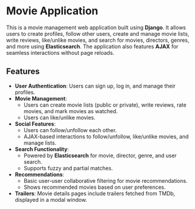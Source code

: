# Movie Application

This is a movie management web application built using **Django**. It allows users to create profiles, follow other users, create and manage movie lists, write reviews, like/unlike movies, and search for movies, directors, genres, and more using **Elasticsearch**. The application also features **AJAX** for seamless interactions without page reloads.

## Features

- **User Authentication**: Users can sign up, log in, and manage their profiles.
- **Movie Management**:
  - Users can create movie lists (public or private), write reviews, rate movies, and mark movies as watched.
  - Users can like/unlike movies.
- **Social Features**:
  - Users can follow/unfollow each other.
  - AJAX-based interactions to follow/unfollow, like/unlike movies, and manage lists.
- **Search Functionality**:
  - Powered by **Elasticsearch** for movie, director, genre, and user search.
  - Supports fuzzy and partial matches.
- **Recommendations**:
  - Basic user-user collaborative filtering for movie recommendations.
  - Shows recommended movies based on user preferences.
- **Trailers**: Movie details pages include trailers fetched from TMDb, displayed in a modal window.
